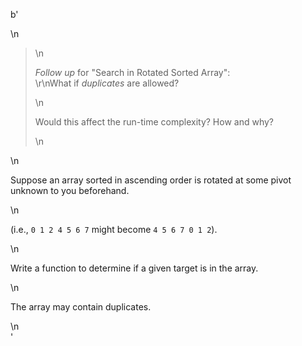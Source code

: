 b'<div class="question-description">\n<p><blockquote>\n<p><i>Follow up</i> for "Search in Rotated Sorted Array":<br/>\r\nWhat if <i>duplicates</i> are allowed?</p>\n<p>Would this affect the run-time complexity? How and why?</p>\n</blockquote>\n<p>Suppose an array sorted in ascending order is rotated at some pivot unknown to you beforehand.</p>\n<p>(i.e., <code>0 1 2 4 5 6 7</code> might become <code>4 5 6 7 0 1 2</code>).</p>\n<p>Write a function to determine if a given target is in the array.</p>\n<p>The array may contain duplicates.</p></p>\n</div>'